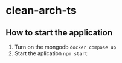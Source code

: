 # clean-arch-ts

## How to start the application

1. Turn on the mongodb `docker compose up`
2. Start the aplication `npm start`
